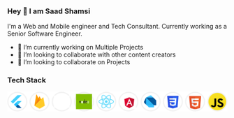 ### Hey 👋 I am Saad Shamsi

I'm a Web and Mobile engineer and Tech Consultant. Currently working as a Senior Software Engineer.

- 🔭 I’m currently working on Multiple Projects
- 👯 I’m looking to collaborate with other content creators
- 👯 I’m looking to collaborate on Projects

### Tech Stack
<img src="assets/tech.svg" title="NodeJS, Dot Net C#, MS SQL, MySql, MongoDB, Angular, Flutter, Firebase, ReactJS, React Native, Dart, HTML, CSS, JS" alt="NodeJS, Dot Net C#, MS SQL, MySql, MongoDB, Angular, Flutter, Firebase, ReactJS, React Native, Dart, HTML, CSS, JS" /> <br /><br />
